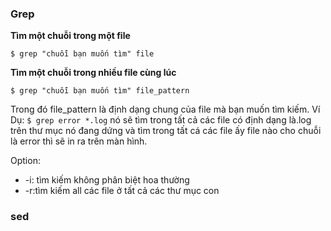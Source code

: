 ### Grep

**Tìm một chuỗi trong một file**

`$ grep "chuỗi bạn muốn tìm" file`

**Tìm một chuỗi trong nhiều file cùng lúc**

`$ grep "chuỗi bạn muốn tìm" file_pattern`

Trong đó file_pattern là định dạng chung của file mà bạn muốn tìm kiếm. Ví Dụ: `$ grep error *.log`
nó sẽ tìm trong tất cả các file có định dạng là.log trên thư mục nó đang dứng và tìm trong tất cá các file ấy file nào cho chuỗi là error thì sẽ in ra trên màn hình.

Option:
- -i: tìm kiếm không phân biệt hoa thường
- -r:tìm kiếm all các file ở tất cả các thư mục con


### sed


